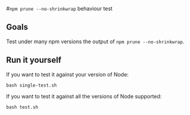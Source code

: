 #`npm prune --no-shrinkwrap` behaviour test

## Goals

Test under many npm versions the output of `npm prune --no-shrinkwrap`.

## Run it yourself

If you want to test it against your version of Node:

```
bash single-test.sh
```

If you want to test it against all the versions of Node supported:

```
bash test.sh
```
